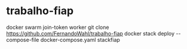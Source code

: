 # trabalho-fiap

docker swarm join-token worker
git clone https://github.com/FernandoWahl/trabalho-fiap
docker stack deploy --compose-file docker-compose.yaml stackfiap
